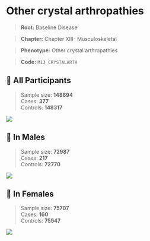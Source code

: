 # Other crystal arthropathies

> **Root:** Baseline Disease  

> **Chapter:** Chapter XIII- Musculoskeletal  

> **Phenotype:** Other crystal arthropathies  

> **Code:** `M13_CRYSTALARTH`

## 🧪 All Participants  
> Sample size: **148694**  
> Cases: **377**  
> Controls: **148317**
<img src="/Disease/Figures/ALL/Incidence/M13_CRYSTALARTH.png"/>
<CsvTable src="/public/Disease/Data/ALL/Incidence/COX_M13_CRYSTALARTH.csv" label="🔍 View full results" />

## 👨 In Males  
> Sample size: **72987**  
> Cases: **217**  
> Controls: **72770**
<img src="/Disease/Figures/Male/Incidence/M13_CRYSTALARTH.png"/>
<CsvTable src="/public/Disease/Data/Male/Incidence/COX_M13_CRYSTALARTH.csv" label="🔍 View full results" />

## 👩 In Females  
> Sample size: **75707**  
> Cases: **160**  
> Controls: **75547**
<img src="/Disease/Figures/Female/Incidence/M13_CRYSTALARTH.png"/>
<CsvTable src="/public/Disease/Data/Female/Incidence/COX_M13_CRYSTALARTH.csv" label="🔍 View full results" />
